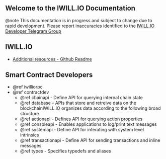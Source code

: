 Welcome to the IWILL.IO Documentation
-----------------------------------

@note This documentation is in progress and subject to change due to rapid development. Please report inaccuracies identified to the [IWILL.IO Developer Telegram Group](https://t.me/joinchat/EaEnSUPktgfoI-XPfMYtcQ)

## IWILL.IO
 - [Additional resources - Github Readme](https://github.com/IWILLIO/iwill#readme)

## Smart Contract Developers
- @ref iwilliorpc
- @ref contractdev
	- @ref chainapi - Define API for querying internal chain state
	- @ref database - APIs that store and retreive data on the blockchainIWILL.IO organizes data according to the following broad structure
	- @ref actionapi - Defines API for querying action properties
	- @ref consoleapi - Enables applications to log/print text messages
	- @ref systemapi - 	Define API for interating with system level intrinsics
	- @ref transactionapi - Define API for sending transactions and inline messages
	- @ref types - Specifies typedefs and aliases
	
	
